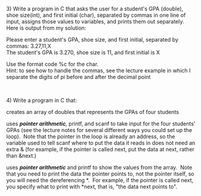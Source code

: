 <p>3) Write a program in C that asks the user for a student's GPA (double), shoe size(int), and first initial (char), separated by commas in one line of input, assigns those values to variables, and prints them out separately.&nbsp; Here is output from my solution:</p>
<p>Please enter a student's GPA, shoe size, and first initial, separated by commas: 3.27,11,X<br>The student's GPA is 3.270, shoe size is 11, and first initial is X</p>
<p>Use the format code %c for the char.<br>Hint: to see how to handle the commas, see the lecture example in which I separate the digits of pi before and after the decimal point</p>
<p>&nbsp;</p>
<p>4) Write a program in C that:</p>
<p>creates an array of doubles that represents the GPAs of four students</p>
<p>uses <em><strong>pointer arithmetic</strong>, </em>printf, and scanf to take input for the four students' GPAs (see the lecture notes for several different ways you could set up the loop).&nbsp; Note that the pointer in the loop is already an address, so the variable used to tell scanf where to put the data it reads in does not need an extra &amp; (for example, if the pointer is called next, put the data at next, rather than &amp;next.)</p>
<p>uses <em><strong>pointer arithmetic</strong> </em>and<em> </em>printf to show the values from the array.&nbsp; Note that you need to print the data the pointer points to, not the pointer itself, so you will need the dereferencing *.&nbsp; For example, if the pointer is called next, you specify what to print with *next, that is, "the data next points to".</p>
  
<div id="assign-to-mount-point"></div>
